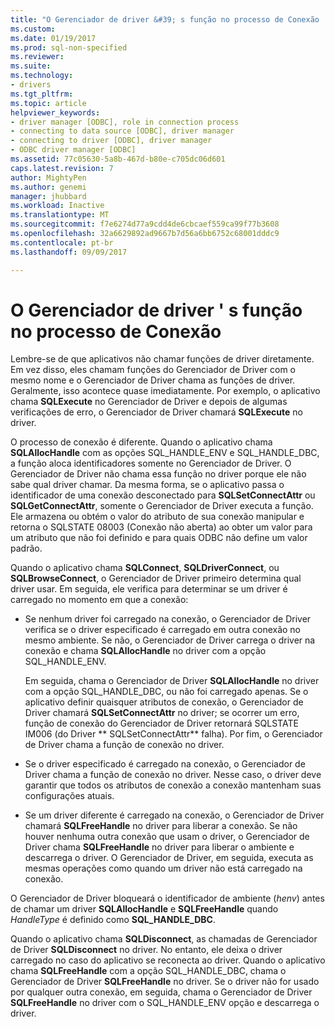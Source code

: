 ```yaml
---
title: "O Gerenciador de driver &#39; s função no processo de Conexão | Microsoft Docs"
ms.custom: 
ms.date: 01/19/2017
ms.prod: sql-non-specified
ms.reviewer: 
ms.suite: 
ms.technology:
- drivers
ms.tgt_pltfrm: 
ms.topic: article
helpviewer_keywords:
- driver manager [ODBC], role in connection process
- connecting to data source [ODBC], driver manager
- connecting to driver [ODBC], driver manager
- ODBC driver manager [ODBC]
ms.assetid: 77c05630-5a8b-467d-b80e-c705dc06d601
caps.latest.revision: 7
author: MightyPen
ms.author: genemi
manager: jhubbard
ms.workload: Inactive
ms.translationtype: MT
ms.sourcegitcommit: f7e6274d77a9cdd4de6cbcaef559ca99f77b3608
ms.openlocfilehash: 32a6629892ad9667b7d56a6bb6752c68001dddc9
ms.contentlocale: pt-br
ms.lasthandoff: 09/09/2017

---
```

# <a name="driver-manager39s-role-in-the-connection-process"></a>O Gerenciador de driver &#39; s função no processo de Conexão
Lembre-se de que aplicativos não chamar funções de driver diretamente. Em vez disso, eles chamam funções do Gerenciador de Driver com o mesmo nome e o Gerenciador de Driver chama as funções de driver. Geralmente, isso acontece quase imediatamente. Por exemplo, o aplicativo chama **SQLExecute** no Gerenciador de Driver e depois de algumas verificações de erro, o Gerenciador de Driver chamará **SQLExecute** no driver.  
  
 O processo de conexão é diferente. Quando o aplicativo chama **SQLAllocHandle** com as opções SQL_HANDLE_ENV e SQL_HANDLE_DBC, a função aloca identificadores somente no Gerenciador de Driver. O Gerenciador de Driver não chama essa função no driver porque ele não sabe qual driver chamar. Da mesma forma, se o aplicativo passa o identificador de uma conexão desconectado para **SQLSetConnectAttr** ou **SQLGetConnectAttr**, somente o Gerenciador de Driver executa a função. Ele armazena ou obtém o valor do atributo de sua conexão manipular e retorna o SQLSTATE 08003 (Conexão não aberta) ao obter um valor para um atributo que não foi definido e para quais ODBC não define um valor padrão.  
  
 Quando o aplicativo chama **SQLConnect**, **SQLDriverConnect**, ou **SQLBrowseConnect**, o Gerenciador de Driver primeiro determina qual driver usar. Em seguida, ele verifica para determinar se um driver é carregado no momento em que a conexão:  
  
-   Se nenhum driver foi carregado na conexão, o Gerenciador de Driver verifica se o driver especificado é carregado em outra conexão no mesmo ambiente. Se não, o Gerenciador de Driver carrega o driver na conexão e chama **SQLAllocHandle** no driver com a opção SQL_HANDLE_ENV.  
  
     Em seguida, chama o Gerenciador de Driver **SQLAllocHandle** no driver com a opção SQL_HANDLE_DBC, ou não foi carregado apenas. Se o aplicativo definir quaisquer atributos de conexão, o Gerenciador de Driver chamará **SQLSetConnectAttr** no driver; se ocorrer um erro, função de conexão do Gerenciador de Driver retornará SQLSTATE IM006 (do Driver ** SQLSetConnectAttr** falha). Por fim, o Gerenciador de Driver chama a função de conexão no driver.  
  
-   Se o driver especificado é carregado na conexão, o Gerenciador de Driver chama a função de conexão no driver. Nesse caso, o driver deve garantir que todos os atributos de conexão a conexão mantenham suas configurações atuais.  
  
-   Se um driver diferente é carregado na conexão, o Gerenciador de Driver chamará **SQLFreeHandle** no driver para liberar a conexão. Se não houver nenhuma outra conexão que usam o driver, o Gerenciador de Driver chama **SQLFreeHandle** no driver para liberar o ambiente e descarrega o driver. O Gerenciador de Driver, em seguida, executa as mesmas operações como quando um driver não está carregado na conexão.  
  
 O Gerenciador de Driver bloqueará o identificador de ambiente (*henv*) antes de chamar um driver **SQLAllocHandle** e **SQLFreeHandle** quando *HandleType* é definido como **SQL_HANDLE_DBC**.  
  
 Quando o aplicativo chama **SQLDisconnect**, as chamadas de Gerenciador de Driver **SQLDisconnect** no driver. No entanto, ele deixa o driver carregado no caso do aplicativo se reconecta ao driver. Quando o aplicativo chama **SQLFreeHandle** com a opção SQL_HANDLE_DBC, chama o Gerenciador de Driver **SQLFreeHandle** no driver. Se o driver não for usado por qualquer outra conexão, em seguida, chama o Gerenciador de Driver **SQLFreeHandle** no driver com o SQL_HANDLE_ENV opção e descarrega o driver.

